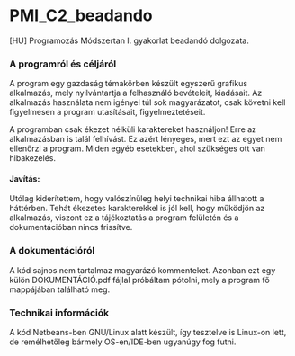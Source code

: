 # PMI_C2_beadando
[HU] Programozás Módszertan I. gyakorlat beadandó dolgozata. 
### A programról és céljáról
A program egy gazdaság témakörben készült egyszerű grafikus alkalmazás, mely nyilvántartja a felhasználó bevételeit, kiadásait.
Az alkalmazás használata nem igényel túl sok magyarázatot, csak követni kell figyelmesen a program utasításait, figyelmeztetéseit.

A programban csak ékezet nélküli karaktereket használjon! Erre az alkalmazásban is talál felhívást. Ez azért lényeges, mert ezt az egyet nem ellenőrzi a program. Miden egyéb esetekben, ahol szükséges ott van hibakezelés.
#### Javítás:
Utólag kiderítettem, hogy valószínűleg helyi technikai hiba állhatott a háttérben. Tehát ékezetes karakterekkel is jól kell, hogy működjön az alkalmazás, viszont ez a tájékoztatás a program felületén és a dokumentációban nincs frissítve.

### A dokumentációról
A kód sajnos nem tartalmaz magyarázó kommenteket. Azonban ezt egy külön DOKUMENTÁCIÓ.pdf fájlal próbáltam pótolni, mely a program fő mappájában található meg.
### Technikai információk
A kód Netbeans-ben GNU/Linux alatt készült, így tesztelve is Linux-on lett, de remélhetőleg bármely OS-en/IDE-ben ugyanúgy fog futni.
